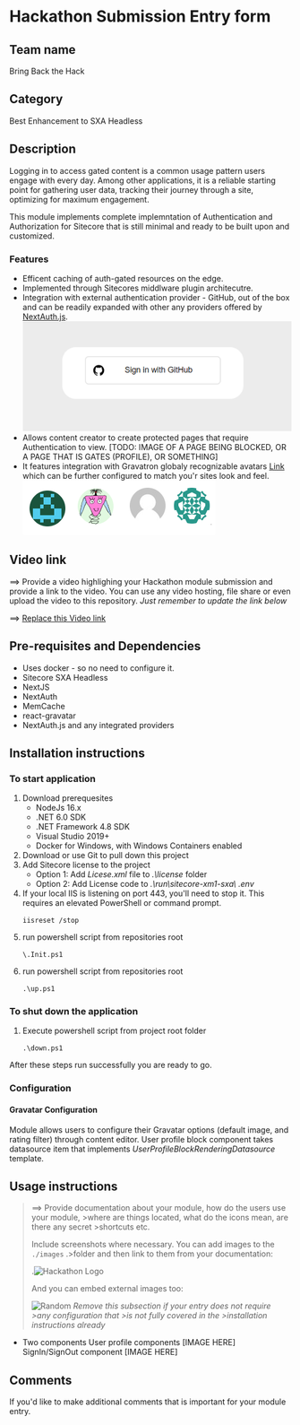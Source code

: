 # Hackathon Submission Entry form

## Team name
Bring Back the Hack

## Category
 Best Enhancement to SXA Headless

## Description

Logging in to access gated content is a common usage pattern users engage with every day.  Among other applications, it is a reliable starting point for gathering user data, tracking their journey through a site,  optimizing for maximum engagement.

This module implements complete implemntation of Authentication and Authorization for Sitecore that is still minimal and ready to be built upon and customized.

### Features
- Efficent caching of auth-gated resources on the edge.
- Implemented through Sitecores middlware plugin architecutre.
- Integration with external authentication provider - GitHub, out of the box and can be readily expanded with other any providers offered by [NextAuth.js](https://next-auth.js.org/).
![Screenshot of github authentication](.Images\GitHubLogin.png)
- Allows content creator to create protected pages that require Authentication to view.
[TODO:  IMAGE OF A PAGE BEING BLOCKED, OR A PAGE THAT IS GATES (PROFILE), OR SOMETHING]
- It features integration with Gravatron globaly recognizable avatars [Link](https://en.gravatar.com/) which can be further configured to match you'r sites look and feel.
![Different Configurations of Avatars](.Images\Gravatars.png)

## Video link
⟹ Provide a video highlighing your Hackathon module submission and provide a link to the video. You can use any video hosting, file share or even upload the video to this repository. _Just remember to update the link below_

⟹ [Replace this Video link](#video-link)

## Pre-requisites and Dependencies
- Uses docker - so no need to configure it.
- Sitecore SXA Headless
- NextJS
- NextAuth
- MemCache
- react-gravatar
- NextAuth.js and any integrated providers 

## Installation instructions
### To start application

1. Download prerequesites
    * NodeJs 16.x
    * .NET 6.0 SDK
    * .NET Framework 4.8 SDK
    * Visual Studio 2019+
    * Docker for Windows, with Windows Containers enabled
2. Download or use Git to pull down this project
3. Add Sitecore license to the project
    * Option 1: Add _Licese.xml_ file to _.\license_ folder
    * Option 2: Add License code to _.\run\sitecore-xm1-sxa\ .env_
4. If your local IIS is listening on port 443, you'll need to stop it. This requires an elevated PowerShell or command prompt.
   ```
   iisreset /stop
   ```
5. run powershell script from repositories root 
    ```
    \.Init.ps1
    ```
6. run powershell script from repositories root 
    ```
    .\up.ps1
    ```
### To shut down the application
1. Execute powershell script from project root folder 
    ```
    .\down.ps1
    ```

After these steps run successfully you are ready to go.


### Configuration

#### Gravatar Configuration
Module allows users to configure their Gravatar options (default image, and rating filter) through content editor.  User profile block component takes datasource item that implements _UserProfileBlockRenderingDatasource_ template.

## Usage instructions
>⟹ Provide documentation about your module, how do the users use your module, >where are things located, what do the icons mean, are there any secret >shortcuts etc.
>
>Include screenshots where necessary. You can add images to the `./images` .>folder and then link to them from your documentation:
>
>.![Hackathon Logo](docs/images/hackathon.png?raw=true "Hackathon Logo")
>
>And you can embed external images too:
>
>![Random](https://thiscatdoesnotexist.com/)
>_Remove this subsection if your entry does not require >any configuration that >is not fully covered in the >installation instructions already_


- Two components
    User profile components
    [IMAGE HERE]
    SignIn/SignOut component
    [IMAGE HERE]


## Comments
If you'd like to make additional comments that is important for your module entry.